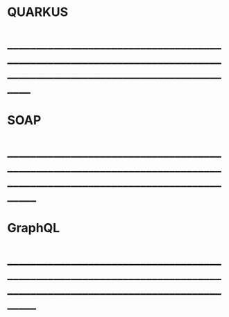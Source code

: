 # QUARKUS
# ___________________________________________________________________________________________________________________
# SOAP
# ____________________________________________________________________________________________________________________
# GraphQL
# ____________________________________________________________________________________________________________________

